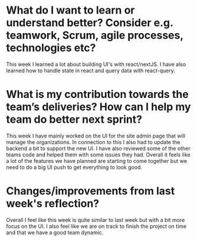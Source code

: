 # What do I want to learn or understand better? Consider e.g. teamwork, Scrum, agile processes, technologies etc? 
This week I learned a lot about building UI's with react/nextJS. I have also learned how to handle state in react and query data with react-query.


# What is my contribution towards the team’s deliveries? How can I help my team do better next sprint?
This week I have mainly worked on the UI for the site admin page that will manage the organizations. In connection to this I also had to update the backend a bit to support the new UI. I have also reviewed some of the other teams code and helped them with some issues they had.
Overall it feels like a lot of the features we have planned are starting to come together but we need to do a big UI push to get everything to look good.

# Changes/improvements from last week's reflection?
Overall I feel like this week is quite similar to last week but with a bit more focus on the UI. I also feel like we are on track to finish the project on time and that we have a good team dynamic. 
